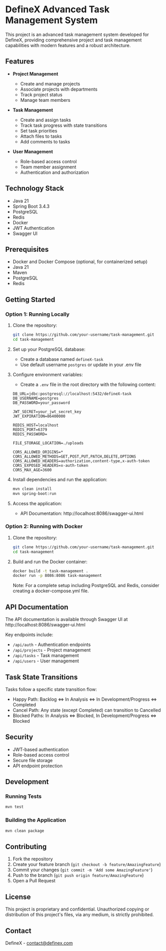 # DefineX Advanced Task Management System

This project is an advanced task management system developed for DefineX, providing comprehensive project and task management capabilities with modern features and a robust architecture.

## Features

- **Project Management**
  - Create and manage projects
  - Associate projects with departments
  - Track project status
  - Manage team members

- **Task Management**
  - Create and assign tasks
  - Track task progress with state transitions
  - Set task priorities
  - Attach files to tasks
  - Add comments to tasks

- **User Management**
  - Role-based access control
  - Team member assignment
  - Authentication and authorization

## Technology Stack

- Java 21
- Spring Boot 3.4.3
- PostgreSQL
- Redis
- Docker
- JWT Authentication
- Swagger UI

## Prerequisites

- Docker and Docker Compose (optional, for containerized setup)
- Java 21
- Maven
- PostgreSQL
- Redis

## Getting Started

### Option 1: Running Locally

1. Clone the repository:
   ```bash
   git clone https://github.com/your-username/task-management.git
   cd task-management
   ```

2. Set up your PostgreSQL database:
   - Create a database named `defineX-task`
   - Use default username `postgres` or update in your .env file

3. Configure environment variables:
   - Create a `.env` file in the root directory with the following content:
   ```
   DB_URL=jdbc:postgresql://localhost:5432/defineX-task
   DB_USERNAME=postgres
   DB_PASSWORD=your_password

   JWT_SECRET=your_jwt_secret_key
   JWT_EXPIRATION=86400000

   REDIS_HOST=localhost
   REDIS_PORT=6379
   REDIS_PASSWORD=

   FILE_STORAGE_LOCATION=./uploads

   CORS_ALLOWED_ORIGINS=*
   CORS_ALLOWED_METHODS=GET,POST,PUT,PATCH,DELETE,OPTIONS
   CORS_ALLOWED_HEADERS=authorization,content-type,x-auth-token
   CORS_EXPOSED_HEADERS=x-auth-token
   CORS_MAX_AGE=3600
   ```

4. Install dependencies and run the application:
   ```bash
   mvn clean install
   mvn spring-boot:run
   ```

5. Access the application:
   - API Documentation: http://localhost:8086/swagger-ui.html

### Option 2: Running with Docker

1. Clone the repository:
   ```bash
   git clone https://github.com/your-username/task-management.git
   cd task-management
   ```

2. Build and run the Docker container:
   ```bash
   docker build -t task-management .
   docker run -p 8086:8086 task-management
   ```

   Note: For a complete setup including PostgreSQL and Redis, consider creating a docker-compose.yml file.

## API Documentation

The API documentation is available through Swagger UI at http://localhost:8086/swagger-ui.html

Key endpoints include:
- `/api/auth` - Authentication endpoints
- `/api/projects` - Project management
- `/api/tasks` - Task management
- `/api/users` - User management

## Task State Transitions

Tasks follow a specific state transition flow:
- Happy Path: Backlog ⇔ In Analysis ⇔ In Development/Progress ⇔ Completed
- Cancel Path: Any state (except Completed) can transition to Cancelled
- Blocked Paths: In Analysis ⇔ Blocked, In Development/Progress ⇔ Blocked

## Security

- JWT-based authentication
- Role-based access control
- Secure file storage
- API endpoint protection

## Development

### Running Tests

```bash
mvn test
```

### Building the Application

```bash
mvn clean package
```

## Contributing

1. Fork the repository
2. Create your feature branch (`git checkout -b feature/AmazingFeature`)
3. Commit your changes (`git commit -m 'Add some AmazingFeature'`)
4. Push to the branch (`git push origin feature/AmazingFeature`)
5. Open a Pull Request

## License

This project is proprietary and confidential. Unauthorized copying or distribution of this project's files, via any medium, is strictly prohibited.

## Contact

DefineX - contact@definex.com 